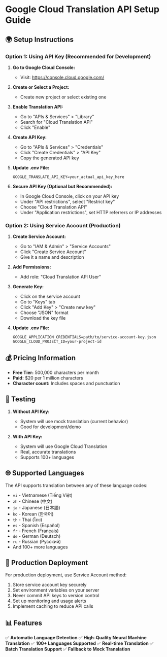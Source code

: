 # Google Cloud Translation API Setup Guide

## 🌍 **Setup Instructions**

### **Option 1: Using API Key (Recommended for Development)**

1. **Go to Google Cloud Console:**
   - Visit: https://console.cloud.google.com/

2. **Create or Select a Project:**
   - Create new project or select existing one

3. **Enable Translation API:**
   - Go to "APIs & Services" > "Library"
   - Search for "Cloud Translation API"
   - Click "Enable"

4. **Create API Key:**
   - Go to "APIs & Services" > "Credentials"
   - Click "Create Credentials" > "API Key"
   - Copy the generated API key

5. **Update .env File:**
   ```env
   GOOGLE_TRANSLATE_API_KEY=your_actual_api_key_here
   ```

6. **Secure API Key (Optional but Recommended):**
   - In Google Cloud Console, click on your API key
   - Under "API restrictions", select "Restrict key"
   - Choose "Cloud Translation API"
   - Under "Application restrictions", set HTTP referrers or IP addresses

### **Option 2: Using Service Account (Production)**

1. **Create Service Account:**
   - Go to "IAM & Admin" > "Service Accounts"
   - Click "Create Service Account"
   - Give it a name and description

2. **Add Permissions:**
   - Add role: "Cloud Translation API User"

3. **Generate Key:**
   - Click on the service account
   - Go to "Keys" tab
   - Click "Add Key" > "Create new key"
   - Choose "JSON" format
   - Download the key file

4. **Update .env File:**
   ```env
   GOOGLE_APPLICATION_CREDENTIALS=path/to/service-account-key.json
   GOOGLE_CLOUD_PROJECT_ID=your-project-id
   ```

## 💰 **Pricing Information**

- **Free Tier:** 500,000 characters per month
- **Paid:** $20 per 1 million characters
- **Character count:** Includes spaces and punctuation

## 🔧 **Testing**

1. **Without API Key:**
   - System will use mock translation (current behavior)
   - Good for development/demo

2. **With API Key:**
   - System will use Google Cloud Translation
   - Real, accurate translations
   - Supports 100+ languages

## 🌐 **Supported Languages**

The API supports translation between any of these language codes:
- `vi` - Vietnamese (Tiếng Việt)
- `zh` - Chinese (中文)
- `ja` - Japanese (日本語)
- `ko` - Korean (한국어)
- `th` - Thai (ไทย)
- `es` - Spanish (Español)
- `fr` - French (Français)
- `de` - German (Deutsch)
- `ru` - Russian (Русский)
- And 100+ more languages

## 🚀 **Production Deployment**

For production deployment, use Service Account method:

1. Store service account key securely
2. Set environment variables on your server
3. Never commit API keys to version control
4. Set up monitoring and usage alerts
5. Implement caching to reduce API calls

## 📊 **Features**

✅ **Automatic Language Detection**
✅ **High-Quality Neural Machine Translation**
✅ **100+ Languages Supported**
✅ **Real-time Translation**
✅ **Batch Translation Support**
✅ **Fallback to Mock Translation**

